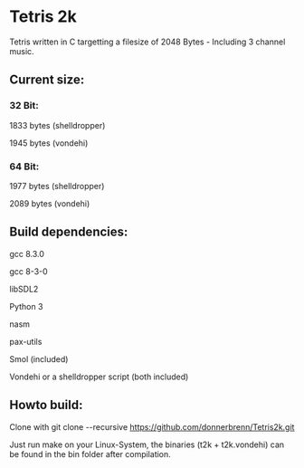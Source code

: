 # Tetris 2k

Tetris written in C targetting a filesize of 2048 Bytes - Including 3 channel music.


## Current size: 

### 32 Bit:

1833 bytes (shelldropper)

1945 bytes (vondehi)

### 64 Bit:

1977 bytes (shelldropper)

2089 bytes (vondehi)


## Build dependencies:
gcc 8.3.0

gcc 8-3-0

libSDL2

Python 3

nasm

pax-utils

Smol (included)

Vondehi or a shelldropper script (both included)

## Howto build:
Clone with 
git clone --recursive https://github.com/donnerbrenn/Tetris2k.git

Just run make on your Linux-System, the binaries (t2k + t2k.vondehi) can be found in the bin folder after compilation. 
